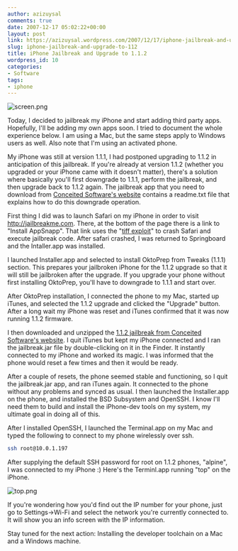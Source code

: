 ```yaml
---
author: azizuysal
comments: true
date: 2007-12-17 05:02:22+00:00
layout: post
link: https://azizuysal.wordpress.com/2007/12/17/iphone-jailbreak-and-upgrade-to-112/
slug: iphone-jailbreak-and-upgrade-to-112
title: iPhone Jailbreak and Upgrade to 1.1.2
wordpress_id: 10
categories:
- Software
tags:
- iphone
---
```


![screen.png](http://azizuysal.files.wordpress.com/2010/12/screen.png)

Today, I decided to jailbreak my iPhone and start adding third party apps. Hopefully, I'll be adding my own apps soon. I tried to document the whole experience below. I am using a Mac, but the same steps apply to Windows users as well. Also note that I'm using an activated phone.

My iPhone was still at version 1.1.1, I had postponed upgrading to 1.1.2 in anticipation of this jailbreak. If you're already at version 1.1.2 (whether you upgraded or your iPhone came with it doesn't matter), there's a solution where basically you'll first downgrade to 1.1.1, perform the jailbreak, and then upgrade back to 1.1.2 again. The jailbreak app that you need to download from [Conceited Software's website](http://conceitedsoftware.com/iphone/site/112jb.html) contains a readme.txt file that explains how to do this downgrade operation.

First thing I did was to launch Safari on my iPhone in order to visit http://jailbreakme.com. There, at the bottom of the page there is a link to "Install AppSnapp". That link uses the "[tiff exploit](http://www.macnn.com/articles/07/10/17/iphone.tiff.exploit.detail/)" to crash Safari and execute jailbreak code. After safari crashed, I was returned to  Springboard and the Intaller.app was installed.

I launched Installer.app and selected to install OktoPrep from Tweaks (1.1.1) section. This prepares your jailbroken iPhone for the 1.1.2 upgrade so that it will still be jailbroken after the upgrade. If you upgrade your phone without first installing OktoPrep, you'll have to downgrade to 1.1.1 and start over.

After OktoPrep installation, I connected the phone to my Mac, started up iTunes, and selected the 1.1.2 upgrade and clicked the "Upgrade" button. After a long wait my iPhone was reset and iTunes confirmed that it was now running 1.1.2 firmware.

I then downloaded and unzipped the [1.1.2 jailbreak from Conceited Software's website](http://conceitedsoftware.com/iphone/1.1.2-jailbreak.zip). I quit iTunes but kept my iPhone connected and I ran the jailbreak.jar file by double-clicking on it in the Finder. It instantly connected to my iPhone and worked its magic. I was informed that the phone would reset a few times and then it would be ready.

After a couple of resets, the phone seemed stable and functioning, so I quit the jailbreak.jar app, and ran iTunes again. It connected to the phone without any problems and synced as usual. I then launched the Installer.app on the phone, and installed the BSD Subsystem and OpenSSH. I know I'll need them to build and install the iPhone-dev tools on my system, my ultimate goal in doing all of this.

After I installed OpenSSH, I launched the Terminal.app on my Mac and typed the following to connect to my phone wirelessly over ssh.

```bash
ssh root@10.0.1.197
```

After supplying the default SSH password for root on 1.1.2 phones, "alpine", I was connected to my iPhone :) Here's the Terminl.app running "top" on the iPhone.

![top.png](http://azizuysal.files.wordpress.com/2010/12/top.png)

If you're wondering how you'd find out the IP number for your phone, just go to Settings->Wi-Fi and select the network you're currently connected to. It will show you an info screen with the IP information.

Stay tuned for the next action: Installing the developer toolchain on a Mac and a Windows machine.
